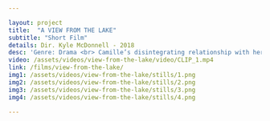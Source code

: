 ```yaml
---

layout: project
title:  "A VIEW FROM THE LAKE"
subtitle: "Short Film"
details: Dir. Kyle McDonnell - 2018 
desc: 'Genre: Drama <br> Camille’s disintegrating relationship with her father is further strained when she’s faced with the hardest decision she’s ever had to make.'
video: /assets/videos/view-from-the-lake/video/CLIP_1.mp4
link: /films/view-from-the-lake/
img1: /assets/videos/view-from-the-lake/stills/1.png
img2: /assets/videos/view-from-the-lake/stills/2.png
img3: /assets/videos/view-from-the-lake/stills/3.png
img4: /assets/videos/view-from-the-lake/stills/4.png

---
```

